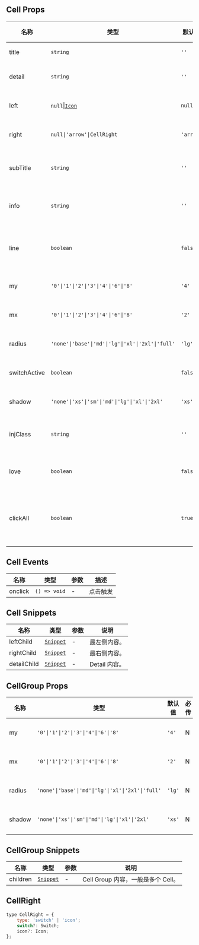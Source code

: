 ## Cell Props

| 名称         | 类型                                                              | 默认值    | 必传 | 说明                   |
| ------------ | ----------------------------------------------------------------- | --------- | ---- | ---------------------- |
| title        | `string`                                                          | `''`      | N    | 标题。                 |
| detail       | `string`                                                          | `''`      | N    | 右侧详情。             |
| left         | `null`\|[`Icon`](https://stdf.design/#/components?nav=icon&tab=1) | `null`    | N    | 最左侧内容。           |
| right        | `null\|'arrow'\|CellRight`                                        | `'arrow'` | N    | 最右侧内容。           |
| subTitle     | `string`                                                          | `''`      | N    | 左侧次级标题。         |
| info         | `string`                                                          | `''`      | N    | 右侧次级信息。         |
| line         | `boolean`                                                         | `false`   | N    | 是否显示底部分割线。   |
| my           | `'0'\|'1'\|'2'\|'3'\|'4'\|'6'\|'8'`                               | `'4'`     | N    | 上下间距。             |
| mx           | `'0'\|'1'\|'2'\|'3'\|'4'\|'6'\|'8'`                               | `'2'`     | N    | 左右间距。             |
| radius       | `'none'\|'base'\|'md'\|'lg'\|'xl'\|'2xl'\|'full'`                 | `'lg'`    | N    | 圆角风格。             |
| switchActive | `boolean`                                                         | `false`   | N    | 开关状态。             |
| shadow       | `'none'\|'xs'\|'sm'\|'md'\|'lg'\|'xl'\|'2xl'`                   | `'xs'`    | N    | 阴影风格。             |
| injClass     | `string`                                                          | `''`      | N    | 注入 CSS 名称。        |
| love         | `boolean`                                                         | `false`   | N    | 是否开启关爱版。       |
| clickAll     | `boolean`                                                         | `true`    | N    | 是否点击整行触发事件。 |

## Cell Events

| 名称    | 类型         | 参数 | 描述     |
| ------- | ------------ | ---- | -------- |
| onclick | `() => void` | -    | 点击触发 |

## Cell Snippets

| 名称        | 类型                                                                | 参数 | 说明          |
| ----------- | ------------------------------------------------------------------- | ---- | ------------- |
| leftChild   | [`Snippet`](https://svelte.dev/docs/svelte/snippet#Typing-snippets) | -    | 最左侧内容。  |
| rightChild  | [`Snippet`](https://svelte.dev/docs/svelte/snippet#Typing-snippets) | -    | 最右侧内容。  |
| detailChild | [`Snippet`](https://svelte.dev/docs/svelte/snippet#Typing-snippets) | -    | Detail 内容。 |

## CellGroup Props

| 名称   | 类型                                              | 默认值 | 必传 | 说明       |
| ------ | ------------------------------------------------- | ------ | ---- | ---------- |
| my     | `'0'\|'1'\|'2'\|'3'\|'4'\|'6'\|'8'`               | `'4'`  | N    | 上下间距。 |
| mx     | `'0'\|'1'\|'2'\|'3'\|'4'\|'6'\|'8'`               | `'2'`  | N    | 左右间距。 |
| radius | `'none'\|'base'\|'md'\|'lg'\|'xl'\|'2xl'\|'full'` | `'lg'` | N    | 圆角风格。 |
| shadow | `'none'\|'xs'\|'sm'\|'md'\|'lg'\|'xl'\|'2xl'`     | `'xs'` | N    | 阴影风格。 |

## CellGroup Snippets

| 名称     | 类型                                                                | 参数 | 说明                               |
| -------- | ------------------------------------------------------------------- | ---- | ---------------------------------- |
| children | [`Snippet`](https://svelte.dev/docs/svelte/snippet#Typing-snippets) | -    | Cell Group 内容，一般是多个 Cell。 |

## CellRight

```javascript
type CellRight = {
	type: 'switch' | 'icon';
	switch?: Switch;
	icon?: Icon;
};
```
